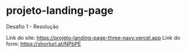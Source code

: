 # projeto-landing-page
Desafio 1 - Resolução

Link do site: https://projeto-landing-page-three-navy.vercel.app
Link do form: https://shorturl.at/NPbPE

